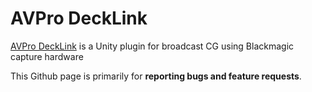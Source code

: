 # AVPro DeckLink
[AVPro DeckLink](http://renderheads.com/product/avpro-decklink/) is a Unity plugin for broadcast CG using Blackmagic capture hardware

This Github page is primarily for **reporting bugs and feature requests**.
